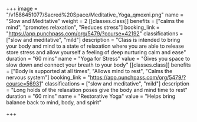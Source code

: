 +++
image = "/v1586451077/Sacred%20Space/Meditative_Yoga_qmoxni.png"
name = "Slow and Meditative"
weight = 2
[[classes.class]]
benefits = ["calms the mind", "promotes relaxation", "Reduces stress"]
booking_link = "https://app.punchpass.com/org/5479/?course=42192"
classifications = ["slow and meditative", "mild"]
description = "Class is intended to bring your body and mind to a state of relaxation where you are able to release store stress and allow yourself a feeling of deep nurturing calm and ease"
duration = "60 mins"
name = "Yoga for Stress"
value = "Gives you space to slow down and connect your breath to your body"
[[classes.class]]
benefits = ["Body is supported at all times", "Allows mind to rest", "Calms the nervous system"]
booking_link = "https://app.punchpass.com/org/5479/?course=56931"
classifications = ["slow and meditative", "mild"]
description = "Long holds of the relaxation poses give the body and mind time to rest"
duration = "60 mins"
name = "Restorative Yoga"
value = "Helps bring balance back to mind, body, and spirit"

+++

